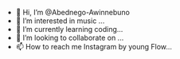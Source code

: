 - 👋 Hi, I’m @Abednego-Awinnebuno
- 👀 I’m interested in music ...
- 🌱 I’m currently learning coding...
- 💞️ I’m looking to collaborate on ...
- 📫 How to reach me Instagram by young Flow...

<!---
Abednego-Awinnebuno/Abednego-Awinnebuno is a ✨ special ✨ repository because its `README.md` (this file) appears on your GitHub profile.
You can click the Preview link to take a look at your changes.
--->
